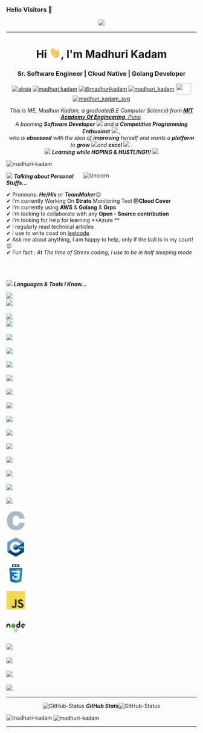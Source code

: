 ### Hello Visitors 👋
<p align="center">
  <img src="https://github.com/thompsonemerson/thompsonemerson/raw/master/cover-thompson.png" height="200"/>
</p>
<hr>
<h1 align="center">Hi <img src="https://raw.githubusercontent.com/ABSphreak/ABSphreak/master/gifs/Hi.gif" width="30px">, I'm Madhuri Kadam</h1>
<h3 align="center">Sr. Software Engineer | Cloud Native | Golang Developer </h3>
<p align="center">
<a href="https://www.linkedin.com/in/madhuri-kadam-53aa3792" target="blank"><img align="center" src="https://cdn.jsdelivr.net/npm/simple-icons@3.0.1/icons/linkedin.svg" alt="aksia" height="30" width="40" /></a>
<a href="https://www.facebook.com/madhuri.kadam.7946/" target="blank"><img align="center" src="https://cdn.jsdelivr.net/npm/simple-icons@3.0.1/icons/facebook.svg" alt="madhuri kadam" height="30" width="40" /></a>
<a href="https://www.hackerrank.com/madhurikadam" target="blank"><img align="center" src="https://cdn.jsdelivr.net/npm/simple-icons@3.0.1/icons/hackerrank.svg" alt="@madhurikadam" height="30" width="40" /></a>
<a href="https://leetcode.com/madhuri3/" target="blank"><img align="center" src="https://cdn.jsdelivr.net/npm/simple-icons@3.0.1/icons/leetcode.svg" alt="madhuri_kadam" height="30" width="40" /></a>
 <a href = "mailto: madhurikadam300@gmail.com"><img align="center" src="https://simpleicons.org/icons/gmail.svg" height="30" width="40" /></a>
  <a href="https://stackoverflow.com/story/madhurikadam" target="blank"><img align="center" src="https://cdn.jsdelivr.net/npm/simple-icons@3.0.1/icons/stackoverflow.svg" alt="madhuri_kadam_svg" height="30" width="40" /></a>  
</p>
</p>

<p align="center">
  <em>
    This is ME, Madhuri Kadam, a graduate(B.E Computer Science) from <a href="https://www.acetamritsar.ac.in/"> <b>MIT Academy Of Engineering</b>, Pune</a>. <br>
    A booming <b>Software Developer</b> <img src="https://github.com/TheDudeThatCode/TheDudeThatCode/blob/master/Assets/Developer.gif" width="30px"> and a <b>Competitive Programming Enthusiast</b>&nbsp;<img src="https://github.com/TheDudeThatCode/TheDudeThatCode/blob/master/Assets/Designer.gif" width="36px">&nbsp,<br>who is <b>obsessed</b>
    with the idea of <b>improving</b> herself and wants a <b>platform</b> to 
    <b>grow</b> <img src="https://github.com/TheDudeThatCode/TheDudeThatCode/blob/master/Assets/Rocket.gif" width="18px">and 
    <b>excel</b> <img src="https://github.com/TheDudeThatCode/TheDudeThatCode/blob/master/Assets/Medal.gif" width="20px">&nbsp.
  </em> 
  <br>
  <img src="https://media.giphy.com/media/VgCDAzcKvsR6OM0uWg/giphy.gif" width="50" /> <b><i>Learning while HOPING & HUSTLING!!!</i></b> <img src="https://media.giphy.com/media/7j2hfyeVcDtf2/giphy.gif" width="50" />
</p>

<p align="left"> <img src="https://komarev.com/ghpvc/?username=madhurikadam&label=Profile%20views&color=0e75b6&style=flat" alt="madhuri-kadam" /> </p>
<img align="right" width=300px alt="Unicorn" src="https://media.giphy.com/media/3ohs4BSacFKI7A717y/giphy.gif" />


<img src="https://media.giphy.com/media/ObNTw8Uzwy6KQ/giphy.gif" width="30px">&nbsp;***Talking about Personal Stuffs...***

✔ Pronouns: ***He/His*** or ***TeamMaker***😉 <br>
✔ I’m currently Working On **Strato** Monitoring Tool **@Cloud Cover**<br>
✔ I’m currently using **AWS** & **Golang**  & **Grpc** <br>
✔ I’m looking to collaborate with any **Open - Source contribution**<br>
✔ I’m looking for help for learning **Azure **<br>
✔ I regularly read technical articles <br>
✔ I use to write coad on [leetcode](https://leetcode.com/madhuri3/) <br>
✔ Ask me about anything, I am happy to help, only if the ball is in my court!😉<br>
✔ Fun fact : *At The time of Stress coding, I use to be in half sleeping mode*<br><br><br><br>


<img src="https://media.giphy.com/media/ObNTw8Uzwy6KQ/giphy.gif" width="30px">&nbsp;***Languages & Tools I Know...***
<p align="left">
  
  
  <code><img height="50" src="https://github.com/uannabi/-/blob/master/resource/python-icon.svg"></code>
  <code> <img height="50" src="https://blog.golang.org/go-brand/Go-Logo/SVG/Go-Logo_Aqua.svg"> </code>
     <code> <img height="50" src="https://github.com/get-icon/geticon/blob/master/logos/java.svg"> </code>
  <code><img height="50" src="https://github.com/uannabi/-/blob/master/resource/dj.svg"> </code>
  <code> <img height="50" src="https://github.com/uannabi/-/blob/master/resource/docker-ar21.svg"> </code>
        <code> <img height="50" src="https://github.com/get-icon/geticon/blob/master/logos/kubernetes.svg"> </code>
     <code> <img height="50" src="https://github.com/uannabi/-/blob/master/resource/amazon_aws-ar21.svg"> </code>
           <code> <img height="50" src="https://github.com/get-icon/geticon/blob/master/logos/azure.svg"> </code>
        <code> <img height="50" src="https://github.com/uannabi/-/blob/master/resource/google_cloud-ar21.svg"> </code>
  <code> <img height="50" src="https://github.com/uannabi/-/blob/master/resource/git.svg"> </code>
     <code> <img height="50" src="https://github.com/get-icon/geticon/blob/master/logos/bitbucket.svg"> </code>
  <code> <img height="50" src="https://github.com/uannabi/-/blob/master/resource/linux-ar21.svg"> </code>
  <code> <img height="50" src="https://github.com/uannabi/-/blob/master/resource/other/apache_hadoop-ar21.svg"> </code>
  <code> <img height="50" src="https://github.com/uannabi/-/blob/master/resource/other/mongodb-ar21.svg"> </code>
  <code> <img height="50" src="https://github.com/uannabi/-/blob/master/resource/other/sqlite-ar21.svg"> </code>
  <code> <img height="50" src="https://github.com/uannabi/-/blob/master/resource/other/mysql-ar21.svg"> </code>
  <code> <img height="50" src="https://github.com/uannabi/-/blob/master/resource/other/postgresql-ar21.svg"> </code>
  <code> <img height="50" src="https://raw.githubusercontent.com/devicons/devicon/master/icons/c/c-original.svg"> </code>
  <code> <img height="50" src="https://raw.githubusercontent.com/devicons/devicon/master/icons/cplusplus/cplusplus-original.svg"> </code>
  <code> <img height="50" src="https://raw.githubusercontent.com/devicons/devicon/master/icons/css3/css3-original-wordmark.svg"> </code>
  <code> <img height="50" src="https://raw.githubusercontent.com/devicons/devicon/master/icons/javascript/javascript-original.svg"> </code>
  <code> <img height="50" src="https://raw.githubusercontent.com/devicons/devicon/master/icons/nodejs/nodejs-original-wordmark.svg"> </code>
   <code> <img height="50" src="https://github.com/uannabi/-/blob/master/resource/firebase.svg"> </code>
   <code> <img height="50" src="https://github.com/uannabi/-/blob/master/resource/jenkins.svg"> </code>
   <code> <img height="50" src="https://github.com/get-icon/geticon/blob/master/logos/circleci.svg"> </code>
    <code> <img height="50" src="https://github.com/uannabi/-/blob/master/resource/other/redis-ar21.svg"> </code>
    
  <hr>
  
<p align="center">
<img src="https://media.giphy.com/media/8UHRm5oY4k4FDxq5QG/giphy.gif" width="30px" alt="GitHub-Status"/>&nbsp;<i><b>GitHub Stats</b></i><img src="https://media.giphy.com/media/8UHRm5oY4k4FDxq5QG/giphy.gif" width="30px" alt="GitHub-Status"/></p>
<p><img align="left" src="https://github-readme-stats.vercel.app/api/top-langs?username=madhurikadam&show_icons=true&locale=en&layout=compact" alt="madhuri-kadam" /></p>

<p>&nbsp;<img align="center" src="https://github-readme-stats.vercel.app/api?username=madhurikadam&show_icons=true&locale=en" alt="madhuri-kadam" width="410" /></p>

<hr>

